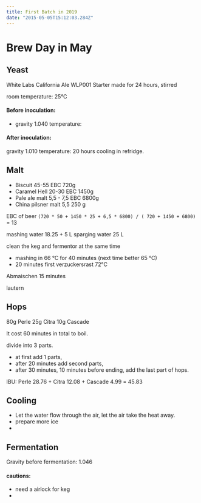 ```yaml
---
title: First Batch in 2019
date: "2015-05-05T15:12:03.284Z"
---
```

# Brew Day in May

## Yeast
 
White Labs California Ale WLP001
Starter made for 24 hours, stirred

room temperature: 25&deg;C

#### Before inoculation:
* gravity 1.040
 temperature:
 

#### After inoculation:
gravity 1.010
temperature:
20 hours cooling in refridge.


## Malt

* Biscuit 45-55 EBC 720g
* Caramel Hell 20-30 EBC 1450g
* Pale ale malt 5,5 - 7,5 EBC 6800g
* China pilsner malt 5,5 250 g

EBC of beer `(720 * 50 + 1450 * 25 + 6,5 * 6800) / ( 720 + 1450 + 6800)` = 13

mashing water 18.25  + 5 L
sparging water 25 L

clean the keg and fermentor at the same time

* mashing in 66 &deg;C for 40 minutes (next time better 65 &deg;C)
* 20 minutes first verzuckersrast 72&deg;C

Abmaischen 15 minutes 

lautern

## Hops
80g Perle
25g Citra
10g Cascade

It cost 60 minutes in total to boil.

divide into 3 parts. 
* at first add 1 parts, 
* after 20 minutes add second parts, 
* after 30 minutes, 10 minutes before ending, add the last part of hops. 

IBU: Perle 28.76 + Citra 12.08 + Cascade 4.99 = 45.83

## Cooling

* Let the water flow through the air, let the air take the heat away.
* prepare more ice
* 



## Fermentation
Gravity before fermentation: 1.046


#### cautions:
* need a airlock for keg
* 